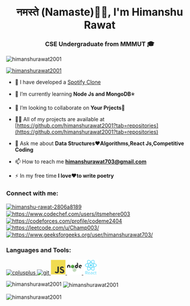 <h1 align="center">नमस्ते (Namaste)🙏🏻, I'm Himanshu Rawat</h1>
<h3 align="center">CSE Undergraduate from MMMUT 🎓</h3>

<p align="left"> <img src="https://komarev.com/ghpvc/?username=himanshurawat2001&label=Profile%20views&color=0e75b6&style=flat" alt="himanshurawat2001" /> </p>

<p align="left"> <a href="https://github.com/ryo-ma/github-profile-trophy"><img src="https://github-profile-trophy.vercel.app/?username=himanshurawat2001" alt="himanshurawat2001" /></a> </p>

- 🔭 I have developed a [Spotify Clone](https://github.com/himanshurawat2001/Spotify-Clone)

- 🌱 I’m currently learning **Node Js and MongoDB⭐**

- 👯 I’m looking to collaborate on **Your Prjects🧨**

- 👨‍💻 All of my projects are available at [https://github.com/himanshurawat2001?tab=repositories](https://github.com/himanshurawat2001?tab=repositories)

- 💬 Ask me about **Data Structures❤️Algorithms,React Js,Competitive Coding**

- 📫 How to reach me **himanshurawat703@gmail.com**

- ⚡ In my free time **I love❤️to write poetry**

<h3 align="left">Connect with me:</h3>
<p align="left">
<a href="https://linkedin.com/in/himanshu-rawat-2806a8189" target="blank"><img align="center" src="https://raw.githubusercontent.com/rahuldkjain/github-profile-readme-generator/master/src/images/icons/Social/linked-in-alt.svg" alt="himanshu-rawat-2806a8189" height="30" width="40" /></a>
<a href="https://www.codechef.com/users/itsmehere003" target="blank"><img align="center" src="https://cdn.jsdelivr.net/npm/simple-icons@3.1.0/icons/codechef.svg" alt="https://www.codechef.com/users/itsmehere003" height="30" width="40" /></a>
<a href="https://codeforces.com/profile/codeme2404" target="blank"><img align="center" src="https://raw.githubusercontent.com/rahuldkjain/github-profile-readme-generator/master/src/images/icons/Social/codeforces.svg" alt="https://codeforces.com/profile/codeme2404" height="30" width="40" /></a>
<a href="https://leetcode.com/u/Champ003/" target="blank"><img align="center" src="https://raw.githubusercontent.com/rahuldkjain/github-profile-readme-generator/master/src/images/icons/Social/leet-code.svg" alt="https://leetcode.com/u/Champ003/" height="30" width="40" /></a>
<a href="https://www.geeksforgeeks.org/user/himanshurawat703/" target="blank"><img align="center" src="https://raw.githubusercontent.com/rahuldkjain/github-profile-readme-generator/master/src/images/icons/Social/geeks-for-geeks.svg" alt="https://www.geeksforgeeks.org/user/himanshurawat703/" height="30" width="40" /></a>
</p>

<h3 align="left">Languages and Tools:</h3>
<p align="left"> <a href="https://www.w3schools.com/cpp/" target="_blank" rel="noreferrer"> <img src="[https://raw.githubusercontent.com/devicons/devicon/master/icons/cplusplus/cplusplus-original.svg](https://apprecs.org/gp/images/app-icons/300/e6/com.amitb.edu.jpg)" alt="cplusplus" width="40" height="40"/> </a> <a href="https://git-scm.com/" target="_blank" rel="noreferrer"> <img src="https://www.vectorlogo.zone/logos/git-scm/git-scm-icon.svg" alt="git" width="40" height="40"/> </a> <a href="https://developer.mozilla.org/en-US/docs/Web/JavaScript" target="_blank" rel="noreferrer"> <img src="https://raw.githubusercontent.com/devicons/devicon/master/icons/javascript/javascript-original.svg" alt="javascript" width="40" height="40"/> </a> <a href="https://nodejs.org" target="_blank" rel="noreferrer"> <img src="https://raw.githubusercontent.com/devicons/devicon/master/icons/nodejs/nodejs-original-wordmark.svg" alt="nodejs" width="40" height="40"/> </a> <a href="https://reactjs.org/" target="_blank" rel="noreferrer"> <img src="https://raw.githubusercontent.com/devicons/devicon/master/icons/react/react-original-wordmark.svg" alt="react" width="40" height="40"/> </a> </p>

<p><img align="left" src="https://github-readme-stats.vercel.app/api/top-langs?username=himanshurawat2001&show_icons=true&locale=en&layout=compact" alt="himanshurawat2001" /></p>

<p>&nbsp;<img align="center" src="https://github-readme-stats.vercel.app/api?username=himanshurawat2001&show_icons=true&locale=en" alt="himanshurawat2001" /></p>

<p><img align="center" src="https://github-readme-streak-stats.herokuapp.com/?user=himanshurawat2001&" alt="himanshurawat2001" /></p>
